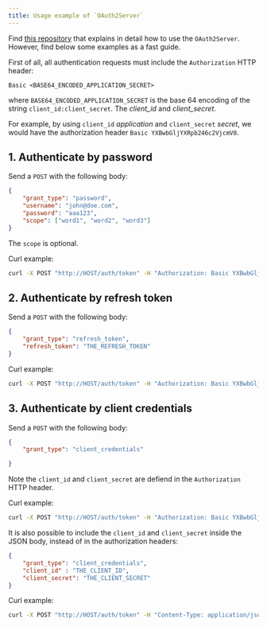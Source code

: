 ```yaml
---
title: Usage example of `OAuth2Server`
---
```


Find [this repository](https://github.com/pedroetb/node-oauth2-server-example) that explains in detail how to use the `OAuth2Server`. However, find below some examples as a fast guide.

First of all, all authentication requests must include the `Authorization` HTTP header: 

```
Basic <BASE64_ENCODED_APPLICATION_SECRET>
```

where `BASE64_ENCODED_APPLICATION_SECRET` is the base 64 encoding of the string `client_id:client_secret`. The *client_id* and *client_secret*.  

For example, by using `client_id` *application* and `client_secret` *secret*, we would have the authorization header `Basic YXBwbGljYXRpb246c2VjcmV0`.

## 1. Authenticate by password

Send a `POST` with the following body:
```json
{
    "grant_type": "password",
    "username": "john@doe.com",
    "password": "aaa123",
    "scope": ["word1", "word2", "word3"]
}
```
The `scope` is optional.

Curl example:
```bash
curl -X POST "http://HOST/auth/token" -H "Authorization: Basic YXBwbGljYXRpb246c2VjcmV0" -H "Content-Type: application/json" -d "{ \"grant_type\": \"password\", \"username\": \"user@test.com\", \"password\": \"aaa123\"}"
```

## 2. Authenticate by refresh token

Send a `POST` with the following body:
```json
{
    "grant_type": "refresh_token",
    "refresh_token": "THE_REFRESH_TOKEN"
}
```

Curl example:
```bash
curl -X POST "http://HOST/auth/token" -H "Authorization: Basic YXBwbGljYXRpb246c2VjcmV0" -H "Content-Type: application/json" -d "{ \"grant_type\": \"refresh_token\", \"refresh_token\": \"THE_REFRESH_TOKEN\"}"
```

## 3. Authenticate by client credentials

Send a `POST` with the following body:
```json
{
    "grant_type": "client_credentials"

}
```
Note the `client_id` and `client_secret` are defiend in the `Authorization` HTTP header.

Curl example:
```bash
curl -X POST "http://HOST/auth/token" -H "Authorization: Basic YXBwbGljYXRpb246c2VjcmV0" -H "Content-Type: application/json" -d "{ \"grant_type\": \"client_credentials\"}"
```

It is also possible to include the `client_id` and `client_secret` inside the JSON body, instead of in the authorization headers: 

```json
{
    "grant_type": "client_credentials",
    "client_id" : "THE_CLIENT_ID",
    "client_secret": "THE_CLIENT_SECRET"
}
```

Curl example:
```bash
curl -X POST "http://HOST/auth/token" -H "Content-Type: application/json" -d "{ \"grant_type\": \"client_credentials\", \"client_id\": \"THE_CLIENT_ID\", \"client_secret\": \"THE_CLIENT_SECRET\"}"
```
